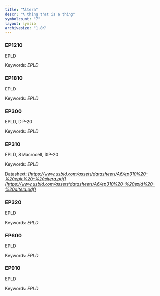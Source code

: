 ```yaml
---
title: "Altera"
descr: "A thing that is a thing"
symbolcount: "7"
layout: symlib
archivesize: "1.8K"
---
```


### EP1210
EPLD


Keywords: *EPLD*

### EP1810
EPLD


Keywords: *EPLD*

### EP300
EPLD, DIP-20


Keywords: *EPLD*

### EP310
EPLD, 8 Macrocell, DIP-20


Keywords: *EPLD*

Datasheet: *[https://www.usbid.com/assets/datasheets/A6/ep310%20-%20epld%20-%20altera.pdf](https://www.usbid.com/assets/datasheets/A6/ep310%20-%20epld%20-%20altera.pdf)*

### EP320
EPLD


Keywords: *EPLD*

### EP600
EPLD


Keywords: *EPLD*

### EP910
EPLD


Keywords: *EPLD*

